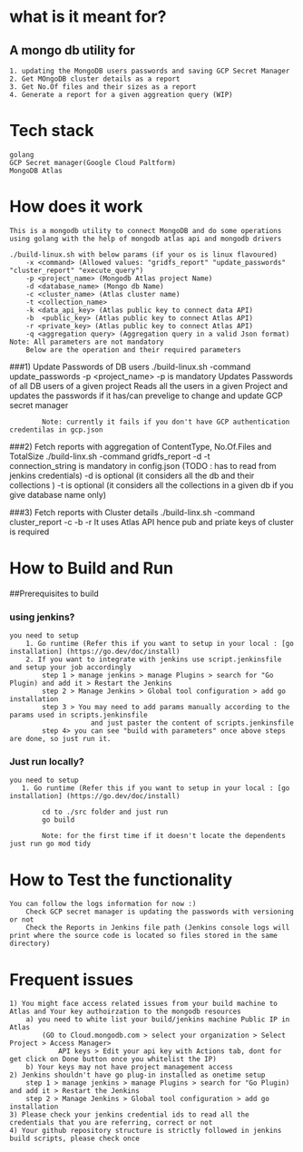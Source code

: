 # what is it meant for?
## A mongo db utility for
    
    1. updating the MongoDB users passwords and saving GCP Secret Manager
    2. Get MOngoDB cluster details as a report
    3. Get No.Of files and their sizes as a report
    4. Generate a report for a given aggreation query (WIP)

# Tech stack
    golang
    GCP Secret manager(Google Cloud Paltform) 
    MongoDB Atlas

# How does it work
    This is a mongodb utility to connect MongoDB and do some operations 
    using golang with the help of mongodb atlas api and mongodb drivers
    
    ./build-linux.sh with below params (if your os is linux flavoured) 
        -x <command> (Allowed values: "gridfs_report" "update_passwords" "cluster_report" "execute_query")
        -p <project_name> (Mongodb Atlas project Name)
        -d <database_name> (Mongo db Name)
        -c <cluster_name> (Atlas cluster name)
        -t <collection_name> 
        -k <data_api_key> (Atlas public key to connect data API)
        -b  <public_key> (Atlas public key to connect Atlas API)
        -r <private_key> (Atlas public key to connect Atlas API)
        -q <aggregation query> (Aggregation query in a valid Json format)
    Note: All parameters are not mandatory
        Below are the operation and their required parameters

###1) Update Passwords of DB users
    ./build-linux.sh -command update_passwords -p <project_name> 
        -p is mandatory
            Updates Passwords of all DB users of a given project
            Reads all the users in a given Project and updates the passwords if it has/can prevelige to change
            and update GCP secret manager 

            Note: currently it fails if you don't have GCP authentication credentilas in gcp.json

###2) Fetch reports with aggregation of ContentType, No.Of.Files and TotalSize
    ./build-linx.sh -command gridfs_report -d <databasename> -t <collectionname>   
        connection_string is mandatory in config.json (TODO : has to read from jenkins credentials)
        -d is optional (it considers all the db and their collections )
        -t is optional (it considers all the collections in a given db if you give database name only)

###3) Fetch reports with Cluster details
    ./build-linx.sh -command cluster_report -c <cluster name> -b <atlas public key>  -r <atlas private key>
        It uses Atlas API hence pub and priate keys of cluster is required
        
# How to Build and Run
##Prerequisites to build
### using jenkins?
    you need to setup
        1. Go runtime (Refer this if you want to setup in your local : [go installation] (https://go.dev/doc/install)
        2. If you want to integrate with jenkins use script.jenkinsfile and setup your job accordingly
            step 1 > manage jenkins > manage Plugins > search for "Go Plugin) and add it > Restart the Jenkins
            step 2 > Manage Jenkins > Global tool configuration > add go installation
            step 3 > You may need to add params manually according to the params used in scripts.jenkinsfile 
                        and just paster the content of scripts.jenkinsfile 
            step 4> you can see "build with parameters" once above steps are done, so just run it.
### Just run locally?
    you need to setup
       1. Go runtime (Refer this if you want to setup in your local : [go installation] (https://go.dev/doc/install)
            
            cd to ./src folder and just run 
            go build 
         
            Note: for the first time if it doesn't locate the dependents just run go mod tidy


# How to Test the functionality 
    You can follow the logs information for now :) 
        Check GCP secret manager is updating the passwords with versioning or not
        Check the Reports in Jenkins file path (Jenkins console logs will print where the source code is located so files stored in the same directory)

# Frequent issues
    1) You might face access related issues from your build machine to Atlas and Your key authoirzation to the mongodb resources
        a) you need to white list your build/jenkins machine Public IP in Atlas 
            (GO to Cloud.mongodb.com > select your organization > Select Project > Access Manager> 
                API keys > Edit your api key with Actions tab, dont for get click on Done button once you whitelist the IP)
        b) Your keys may not have project management access 
    2) Jenkins shouldn't have go plug-in installed as onetime setup
        step 1 > manage jenkins > manage Plugins > search for "Go Plugin) and add it > Restart the Jenkins
        step 2 > Manage Jenkins > Global tool configuration > add go installation
    3) Please check your jenkins credential ids to read all the credentials that you are referring, correct or not
    4) Your github repository structure is strictly followed in jenkins build scripts, please check once
    